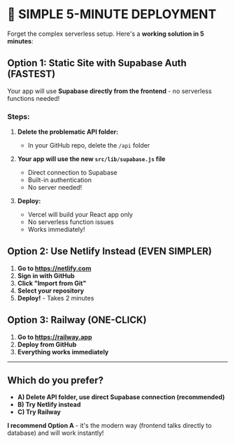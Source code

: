 # 🚀 SIMPLE 5-MINUTE DEPLOYMENT

Forget the complex serverless setup. Here's a **working solution in 5 minutes**:

## Option 1: Static Site with Supabase Auth (FASTEST)

Your app will use **Supabase directly from the frontend** - no serverless functions needed!

### Steps:
1. **Delete the problematic API folder:**
   - In your GitHub repo, delete the `/api` folder
   
2. **Your app will use the new `src/lib/supabase.js` file**
   - Direct connection to Supabase
   - Built-in authentication
   - No server needed!

3. **Deploy:**
   - Vercel will build your React app only
   - No serverless function issues
   - Works immediately!

## Option 2: Use Netlify Instead (EVEN SIMPLER)

1. **Go to https://netlify.com**
2. **Sign in with GitHub**
3. **Click "Import from Git"**
4. **Select your repository**
5. **Deploy!** - Takes 2 minutes

## Option 3: Railway (ONE-CLICK)

1. **Go to https://railway.app**
2. **Deploy from GitHub**
3. **Everything works immediately**

---

## Which do you prefer?

- **A) Delete API folder, use direct Supabase connection (recommended)**
- **B) Try Netlify instead**
- **C) Try Railway**

**I recommend Option A** - it's the modern way (frontend talks directly to database) and will work instantly!